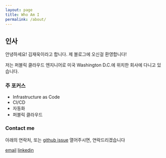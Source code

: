 ```yaml
---
layout: page
title: Who Am I
permalink: /about/
---
```


## 인사

안녕하세요! 김재욱이라고 합니다. 제 블로그에 오신걸 환영합니다!

저는 퍼블릭 클라우드 엔지니어로 미국 Washington D.C.에 위치한 회사에 다니고 있습니다.


### 주 포커스

- Infrastructure as Code
- CI/CD
- 자동화
- 퍼블릭 클라우드

### Contact me

아래의 연락처, 또는 [github issue](https://github.com/iamjaekim/iamjaekim.github.io/issues) 열어주시면, 연락드리겠습니다

[email](mailto:jaekim92@outlook.com)
[linkedin](https://www.linkedin.com/in/jwkim92/)

